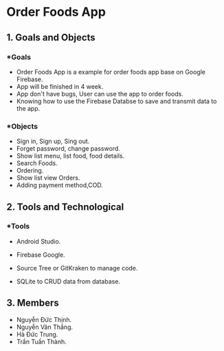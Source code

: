 # Order Foods App
## 1. Goals and Objects
### *Goals
- Order Foods App is a example for order foods app base on Google Firebase.
- App will be finished in 4 week.
- App don't have bugs, User can use the app to order foods.
- Knowing how to use the Firebase Databse to save and transmit data to the app.
### *Objects
- Sign in, Sign up, Sing out.
- Forget password, change password.
- Show list menu, list food, food details.
- Search Foods.
- Ordering.
- Show list view Orders.
- Adding payment method,COD.

## 2. Tools and Technological
### *Tools
- Android Studio.

- Firebase Google.

- Source Tree or GitKraken to manage code.

- SQLite to CRUD data from database.
## 3. Members
- Nguyễn Đức Thịnh.
- Nguyễn Văn Thắng.
- Hà Đức Trung.
- Trần Tuấn Thành.
